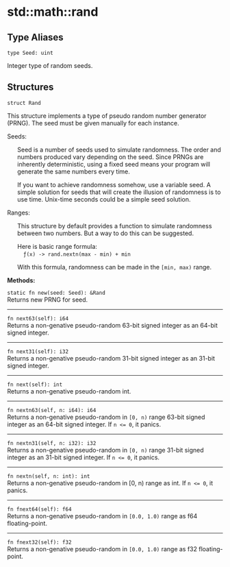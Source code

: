# std::math::rand
## Type Aliases
```jule
type Seed: uint
```
Integer type of random seeds.

## Structures

```jule
struct Rand
```
This structure implements a type of pseudo random number generator (PRNG). The seed must be given manually for each instance.

Seeds:
<ul>
Seed is a number of seeds used to simulate randomness. The order and numbers produced vary depending on the seed. Since PRNGs are inherently deterministic, using a fixed seed means your program will generate the same numbers every time.

If you want to achieve randomness somehow, use a variable seed. A simple solution for seeds that will create the illusion of randomness is to use time. Unix-time seconds could be a simple seed solution.
</ul>

Ranges:
<ul>
This structure by default provides a function to simulate randomness between two numbers. But a way to do this can be suggested.

Here is basic range formula: \
&ensp;&ensp;`ƒ(x) -> rand.nextn(max - min) + min`

With this formula, randomness can be made in the `[min, max)` range.
</ul>

**Methods:**

`static fn new(seed: Seed): &Rand`\
Returns new PRNG for seed.

---

`fn next63(self): i64`\
Returns a non-genative pseudo-random 63-bit signed integer as an 64-bit signed integer.

---

`fn next31(self): i32`\
Returns a non-genative pseudo-random 31-bit signed integer as an 31-bit signed integer.

---

`fn next(self): int`\
Returns a non-genative pseudo-random int.

---

`fn nextn63(self, n: i64): i64`\
Returns a non-genative pseudo-random in `[0, n)` range 63-bit signed integer as an 64-bit signed integer. If `n <= 0`, it panics.

---

`fn nextn31(self, n: i32): i32`\
Returns a non-genative pseudo-random in `[0, n)` range 31-bit signed integer as an 31-bit signed integer. If `n <= 0`, it panics.

---

`fn nextn(self, n: int): int`\
Returns a non-genative pseudo-random in [0, n) range as int. If `n <= 0`, it panics.

---

`fn fnext64(self): f64`\
Returns a non-genative pseudo-random in `[0.0, 1.0)` range as f64 floating-point.

---

`fn fnext32(self): f32`\
Returns a non-genative pseudo-random in `[0.0, 1.0)` range as f32 floating-point.
